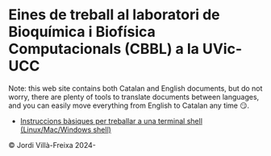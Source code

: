 # Eines de treball al laboratori de Bioquímica i Biofísica Computacionals (CBBL) a la UVic-UCC

Note: this web site contains both Catalan and English documents, but do not worry, there are plenty of tools to translate documents between languages, and you can easily move everything from English to Catalan any time 	:smirk:.

* [Instruccions bàsiques per treballar a una terminal shell (Linux/Mac/Windows shell)](/cat-shell-linux)

&copy; Jordi Villà-Freixa 2024-
